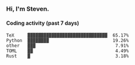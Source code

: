 ### Hi, I'm Steven.

#### Coding activity (past 7 days)
```
TeX     ▓▓▓▓▓▓▓▓▓▓▓▓▓▓▓▓▓▓▓▓▓▓▓▓▓▓▓▓▓▓  65.17%
Python  ▓▓▓▓▓▓▓▓                        19.26%
other   ▓▓▓                              7.91%
TOML    ▓▓                               4.49%
Rust    ▓                                3.18%
```
